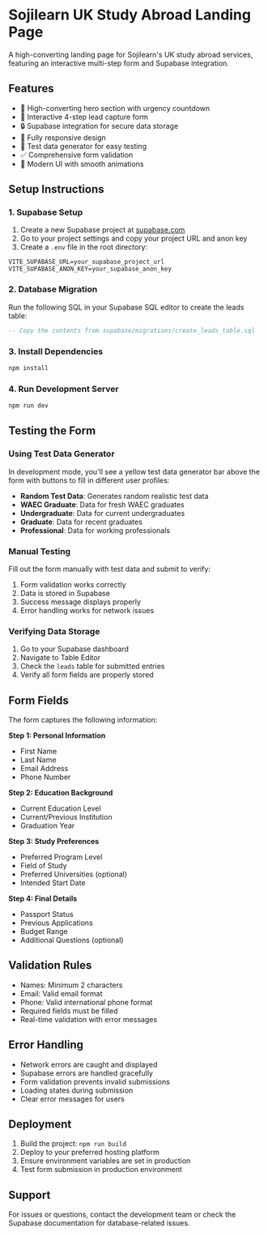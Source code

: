 # Sojilearn UK Study Abroad Landing Page

A high-converting landing page for Sojilearn's UK study abroad services, featuring an interactive multi-step form and Supabase integration.

## Features

- 🎯 High-converting hero section with urgency countdown
- 📝 Interactive 4-step lead capture form
- 🔒 Supabase integration for secure data storage
- 📱 Fully responsive design
- 🧪 Test data generator for easy testing
- ✅ Comprehensive form validation
- 🎨 Modern UI with smooth animations

## Setup Instructions

### 1. Supabase Setup

1. Create a new Supabase project at [supabase.com](https://supabase.com)
2. Go to your project settings and copy your project URL and anon key
3. Create a `.env` file in the root directory:

```env
VITE_SUPABASE_URL=your_supabase_project_url
VITE_SUPABASE_ANON_KEY=your_supabase_anon_key
```

### 2. Database Migration

Run the following SQL in your Supabase SQL editor to create the leads table:

```sql
-- Copy the contents from supabase/migrations/create_leads_table.sql
```

### 3. Install Dependencies

```bash
npm install
```

### 4. Run Development Server

```bash
npm run dev
```

## Testing the Form

### Using Test Data Generator

In development mode, you'll see a yellow test data generator bar above the form with buttons to fill in different user profiles:

- **Random Test Data**: Generates random realistic test data
- **WAEC Graduate**: Data for fresh WAEC graduates
- **Undergraduate**: Data for current undergraduates
- **Graduate**: Data for recent graduates
- **Professional**: Data for working professionals

### Manual Testing

Fill out the form manually with test data and submit to verify:

1. Form validation works correctly
2. Data is stored in Supabase
3. Success message displays properly
4. Error handling works for network issues

### Verifying Data Storage

1. Go to your Supabase dashboard
2. Navigate to Table Editor
3. Check the `leads` table for submitted entries
4. Verify all form fields are properly stored

## Form Fields

The form captures the following information:

**Step 1: Personal Information**

- First Name
- Last Name
- Email Address
- Phone Number

**Step 2: Education Background**

- Current Education Level
- Current/Previous Institution
- Graduation Year

**Step 3: Study Preferences**

- Preferred Program Level
- Field of Study
- Preferred Universities (optional)
- Intended Start Date

**Step 4: Final Details**

- Passport Status
- Previous Applications
- Budget Range
- Additional Questions (optional)

## Validation Rules

- Names: Minimum 2 characters
- Email: Valid email format
- Phone: Valid international phone format
- Required fields must be filled
- Real-time validation with error messages

## Error Handling

- Network errors are caught and displayed
- Supabase errors are handled gracefully
- Form validation prevents invalid submissions
- Loading states during submission
- Clear error messages for users

## Deployment

1. Build the project: `npm run build`
2. Deploy to your preferred hosting platform
3. Ensure environment variables are set in production
4. Test form submission in production environment

## Support

For issues or questions, contact the development team or check the Supabase documentation for database-related issues.
